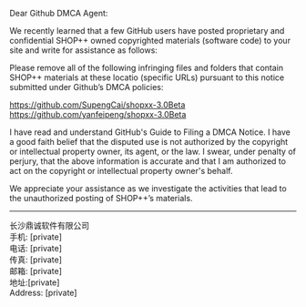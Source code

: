 Dear Github DMCA Agent:

We recently learned that a few GitHub users have posted proprietary and confidential SHOP++ owned copyrighted materials (software code) to your site and write for assistance as follows:

Please remove all of the following infringing files and folders that contain SHOP++ materials at these locatio (specific URLs) pursuant to this notice submitted under Github’s DMCA policies:

https://github.com/SupengCai/shopxx-3.0Beta  
https://github.com/yanfeipeng/shopxx-3.0Beta

I have read and understand GitHub's Guide to Filing a DMCA Notice. I have a good faith belief that the disputed use is not authorized by the copyright or intellectual property owner, its agent, or the law. I swear, under penalty of perjury, that the above information is accurate and that I am authorized to act on the copyright or intellectual property owner's behalf. 

We appreciate your assistance as we investigate the activities that lead to the unauthorized posting of SHOP++’s materials.

------------------
长沙鼎诚软件有限公司  
手机: [private]  
电话: [private]   
传真: [private]  
邮箱: [private]  
地址:[private]  
Address: [private]
